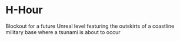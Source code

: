 # H-Hour
Blockout for a future Unreal level featuring the outskirts of a coastline military base where a tsunami is about to occur

